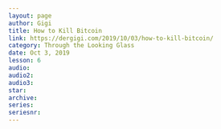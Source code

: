 ```yaml
---
layout: page
author: Gigi
title: How to Kill Bitcoin
link: https://dergigi.com/2019/10/03/how-to-kill-bitcoin/
category: Through the Looking Glass
date: Oct 3, 2019
lesson: 6
audio: 
audio2: 
audio3: 
star: 
archive: 
series: 
seriesnr: 
---
```

